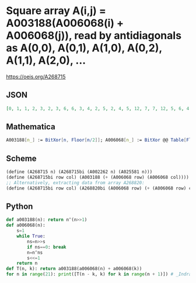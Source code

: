 # Square array A\(i,j\) \= A003188\(A006068\(i\) \+ A006068\(j\)\), read by antidiagonals as A\(0,0\), A\(0,1\), A\(1,0\), A\(0,2\), A\(1,1\), A\(2,0\), \.\.\.
https://oeis.org/A268715
## JSON
```JSON
[0, 1, 1, 2, 3, 2, 3, 6, 6, 3, 4, 2, 5, 2, 4, 5, 12, 7, 7, 12, 5, 6, 4, 15, 6, 15, 4, 6, 7, 7, 13, 13, 13, 13, 7, 7, 8, 5, 4, 12, 9, 12, 4, 5, 8, 9, 24, 12, 5, 11, 11, 5, 12, 24, 9, 10, 8, 27, 4, 14, 10, 14, 4, 27, 8, 10, 11, 11, 25, 25, 10, 15, 15, 10, 25, 25, 11, 11, 12, 9, 8, 24, 29, 14, 12, 14, 29, 24, 8, 9, 12, 13, 13, 24, 9, 31, 31, 13, 13, 31, 31, 9, 24, 13, 13]
```
## Mathematica
```Mathematica
A003188[n_] := BitXor[n, Floor[n/2]]; A006068[n_] := BitXor @@ Table[Floor[ n/2^m], {m, 0, Log[2, n]}]; A006068[0]=0; A[i_, j_] := A003188[A006068[i] + A006068[j]]; Table[A[i-j, j], {i, 0, 13}, {j, 0, i}] // Flatten (* _Jean-François Alcover_, Feb 17 2016 *)
```
## Scheme
```Scheme
(define (A268715 n) (A268715bi (A002262 n) (A025581 n)))
(define (A268715bi row col) (A003188 (+ (A006068 row) (A006068 col))))
;; Alternatively, extracting data from array A268820:
(define (A268715bi row col) (A268820bi (A006068 row) (+ (A006068 row) col)))
```
## Python
```Python
def a003188(n): return n^(n>>1)
def a006068(n):
    s=1
    while True:
        ns=n>>s
        if ns==0: break
        n=n^ns
        s<<=1
    return n
def T(n, k): return a003188(a006068(n) + a006068(k))
for n in range(21): print([T(n - k, k) for k in range(n + 1)]) # _Indranil Ghosh_, Jun 07 2017
```
